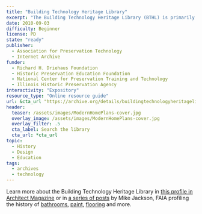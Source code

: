 ```yaml
---
title: "Building Technology Heritage Library"
excerpt: "The Building Technology Heritage Library (BTHL) is primarily a collection of American and Canadian, pre-1964 architectural trade catalogs, house plan books and technical building guides. These materials can aid in the preservation and conservation of older structures as well as other research goals."
date: 2010-09-03
difficulty: Beginner
license: PD
state: "ready"
publisher:
  - Association for Preservation Technology
  - Internet Archive
funder:
  - Richard H. Driehaus Foundation
  - Historic Preservation Education Foundation
  - National Center for Preservation Training and Technology
  - Illinois Historic Preservation Agency
interactivity: "Expository"
resource_type: "Online resource guide"
url: &cta_url "https://archive.org/details/buildingtechnologyheritagelibrary"
header:
  teaser: /assets/images/ModernHomePlans-cover.jpg
  overlay_image: /assets/images/ModernHomePlans-cover.jpg
  overlay_filter: .5
  cta_label: Search the library
  cta_url: *cta_url
topic:
  - History
  - Design
  - Education
tags:
  - archives
  - technology
---
```


Learn more about the Building Technology Heritage Library in [this profile in Architect Magazine](http://www.architectmagazine.com/technology/products/scroll-through-this-online-trove-of-old-trade-catalogs_o) or in [a series of posts](http://www.architectmagazine.com/author/mike-jackson?offset=0) by Mike Jackson, FAIA profiling the history of [bathrooms](http://www.architectmagazine.com/technology/products/bathrooms-from-bare-bones-to-personal-sanctuaries_o), [paint](http://www.architectmagazine.com/technology/products/a-colorful-history-of-paint_o), [flooring](http://www.architectmagazine.com/technology/products/step-on-it-a-catalog-history-of-flooring-products_o) and more.
